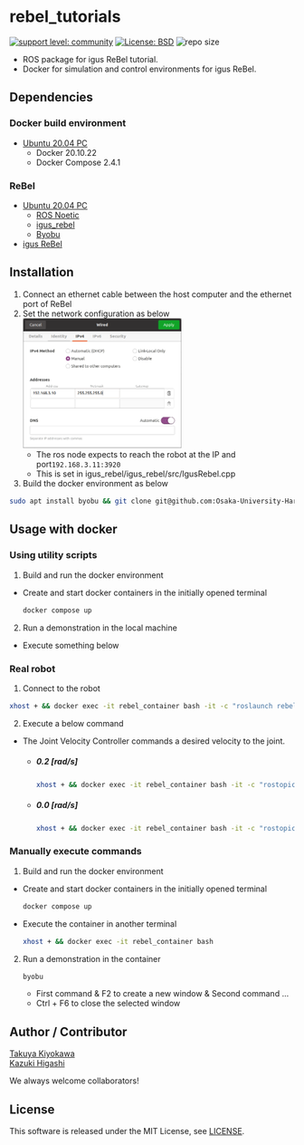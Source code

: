 # rebel_tutorials

[![support level: community](https://img.shields.io/badge/support%20level-community-lightgray.svg)](http://rosindustrial.org/news/2016/10/7/better-supporting-a-growing-ros-industrial-software-platform)
[![License: BSD](https://img.shields.io/badge/License-BSD%203--Clause-blue.svg)](https://opensource.org/licenses/BSD-3-Clause)
![repo size](https://img.shields.io/github/repo-size/Osaka-University-Harada-Laboratory/rebel_tutorials)

- ROS package for igus ReBel tutorial.
- Docker for simulation and control environments for igus ReBel.

## Dependencies

### Docker build environment

- [Ubuntu 20.04 PC](https://ubuntu.com/certified/laptops?q=&limit=20&vendor=Dell&vendor=Lenovo&vendor=HP&release=20.04+LTS)
  - Docker 20.10.22
  - Docker Compose 2.4.1

### ReBel

- [Ubuntu 20.04 PC](https://ubuntu.com/certified/laptops?q=&limit=20&vendor=Dell&vendor=Lenovo&vendor=HP&release=20.04+LTS)
  - [ROS Noetic](https://wiki.ros.org/noetic/Installation/Ubuntu)
  - [igus_rebel](https://bitbucket.org/truphysics/igus_rebel/src/master/)
  - [Byobu](https://www.byobu.org/)
- [igus ReBel](https://www.igus.eu/product/21465?artNr=REBEL-6DOF-OS) 

## Installation

1. Connect an ethernet cable between the host computer and the ethernet port of ReBel
2. Set the network configuration as below  
    <img src=image/network.png width=280>  
    - The ros node expects to reach the robot at the IP and port`192.168.3.11:3920`  
    - This is set in igus_rebel/igus_rebel/src/IgusRebel.cpp  
2. Build the docker environment as below  
```bash
sudo apt install byobu && git clone git@github.com:Osaka-University-Harada-Laboratory/rebel_tutorials.git --depth 1 && cd rebel_tutorials && COMPOSE_DOCKER_CLI_BUILD=1 DOCKER_BUILDKIT=1 docker compose build --no-cache --parallel  
```

## Usage with docker

### Using utility scripts

1. Build and run the docker environment
- Create and start docker containers in the initially opened terminal
  ```bash
  docker compose up
  ```

2. Run a demonstration in the local machine
  - Execute something below

### Real robot
1. Connect to the robot  
```bash
xhost + && docker exec -it rebel_container bash -it -c "roslaunch rebel_tutorials rebel.launch"
```
2. Execute a below command
- The Joint Velocity Controller commands a desired velocity to the joint.
  - ##### 0.2 [rad/s]
    ```bash
    xhost + && docker exec -it rebel_container bash -it -c "rostopic pub /joint_velocity_controller/command std_msgs/Float64MultiArray '{layout: {dim: [], data_offset: 0}, data: [0.2, 0.2, 0.2, 0.2, 0.2, 0.2]}'"
    ```
  - ##### 0.0 [rad/s]
    ```bash
    xhost + && docker exec -it rebel_container bash -it -c "rostopic pub /joint_velocity_controller/command std_msgs/Float64MultiArray '{layout: {dim: [], data_offset: 0}, data: [0.0, 0.0, 0.0, 0.0, 0.0, 0.0]}'"
    ```

### Manually execute commands

1. Build and run the docker environment
- Create and start docker containers in the initially opened terminal
  ```bash
  docker compose up
  ```
- Execute the container in another terminal
  ```bash
  xhost + && docker exec -it rebel_container bash
  ```

2. Run a demonstration in the container  
    ```bash
    byobu
    ```
    - First command & F2 to create a new window & Second command ...
    - Ctrl + F6 to close the selected window

## Author / Contributor

[Takuya Kiyokawa](https://takuya-ki.github.io/)  
[Kazuki Higashi](https://kazukihigashi.github.io/portfolio/)

We always welcome collaborators!

## License

This software is released under the MIT License, see [LICENSE](./LICENSE).

